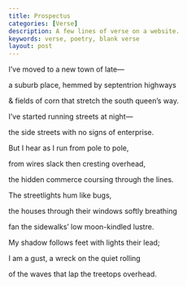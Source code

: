 ```yaml
---
title: Prospectus
categories: [Verse]
description: A few lines of verse on a website.
keywords: verse, poetry, blank verse
layout: post
---
```

<p class="hanging">I’ve moved to a new town of late—</p>
<p class="hanging">a suburb place, hemmed by septentrion highways</p>
<p class="hanging">& fields of corn that stretch the south queen’s way.</p>
<p class="hanging">I’ve started running streets at night—</p>
<p class="hanging">the side streets with no signs of enterprise.</p>
<p class="hanging">But I hear as I run from pole to pole,</p>
<p class="hanging">from wires slack then cresting overhead,</p>
<p class="hanging">the hidden commerce coursing through the lines.</p>
<p class="hanging">The streetlights hum like bugs,</p>
<p class="hanging">the houses through their windows softly breathing</p>
<p class="hanging">fan the sidewalks’ low moon-kindled lustre.</p>
<p class="hanging">My shadow follows feet with lights their lead;</p>
<p class="hanging">I am a gust, a wreck on the quiet rolling</p>
<p class="hanging">of the waves that lap the treetops overhead.</p>
